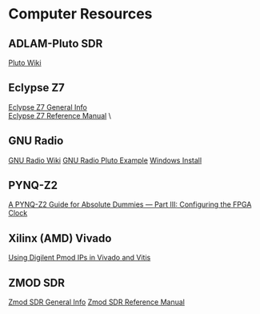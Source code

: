 # Computer Resources

## ADLAM-Pluto SDR
[Pluto Wiki](https://wiki.analog.com/university/tools/pluto/users)

## Eclypse Z7
[Eclypse Z7 General Info](https://digilent.com/reference/programmable-logic/eclypse-z7/start) \
[Eclypse Z7 Reference Manual](https://digilent.com/reference/programmable-logic/eclypse-z7/reference-manual) \

## GNU Radio
[GNU Radio Wiki](https://wiki.gnuradio.org/index.php?title=Main_Page)
[GNU Radio Pluto Example](https://wiki.gnuradio.org/index.php/PlutoSDR_Source)
[Windows Install](https://wiki.gnuradio.org/index.php/WindowsInstall)

## PYNQ-Z2
[A PYNQ-Z2 Guide for Absolute Dummies — Part III: Configuring the FPGA Clock](https://blog.umer-farooq.com/a-pynq-z2-guide-for-absolute-dummies-part-iii-tick-tock-using-fpga-clock-33a34ef3f51a)

## Xilinx (AMD) Vivado
[Using Digilent Pmod IPs in Vivado and Vitis](https://digilent.com/reference/programmable-logic/guides/getting-started-with-pmod-ips)

## ZMOD SDR
[Zmod SDR General Info](https://digilent.com/reference/zmod/sdr/start)
[Zmod SDR Reference Manual](https://digilent.com/reference/zmod/sdr/reference-manual)

